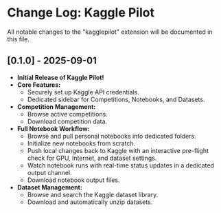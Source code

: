 # Change Log: Kaggle Pilot

All notable changes to the "kagglepilot" extension will be documented in this file.

## [0.1.0] - 2025-09-01

-   **Initial Release of Kaggle Pilot!**
-   **Core Features:**
    -   Securely set up Kaggle API credentials.
    -   Dedicated sidebar for Competitions, Notebooks, and Datasets.
-   **Competition Management:**
    -   Browse active competitions.
    -   Download competition data.
-   **Full Notebook Workflow:**
    -   Browse and pull personal notebooks into dedicated folders.
    -   Initialize new notebooks from scratch.
    -   Push local changes back to Kaggle with an interactive pre-flight check for GPU, Internet, and dataset settings.
    -   Watch notebook runs with real-time status updates in a dedicated output channel.
    -   Download notebook output files.
-   **Dataset Management:**
    -   Browse and search the Kaggle dataset library.
    -   Download and automatically unzip datasets.